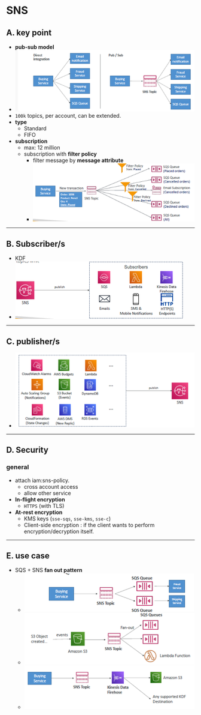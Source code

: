 # SNS 
## A. key point
- **pub-sub model**
- ![img.png](../99_img/decouple/sns/img.png)
- `100k` topics, per account, can be extended.
- **type**
  - Standard 
  - FIFO
- **subscription**
  - max: 12 million
  - subscription with **filter policy** 
    - filter message by **message attribute**
    - ![img_6.png](../99_img/decouple/sns/img_6.png)

---
## B. Subscriber/s 
- KDF
- ![img_1.png](../99_img/decouple/sns/img_1.png)

---
## C. publisher/s
- ![img_2.png](../99_img/decouple/sns/img_2.png)

---
## D. Security
### general
- attach iam:sns-policy.
  - cross account access
  - allow other service
- **In-flight encryption**
  - `HTTPS` (with TLS)
- **At-rest encryption**
  - KMS keys (`sse-sqs`, `sse-kms`, `sse-c`)
  - Client-side encryption :  if the client wants to perform encryption/decryption itself.

---
## E. use case
- SQS + SNS **fan out pattern**
  - ![img_3.png](../99_img/decouple/sns/img_3.png)
  - ![img_4.png](../99_img/decouple/sns/img_4.png)
  - ![img_5.png](../99_img/decouple/sns/img_5.png)
